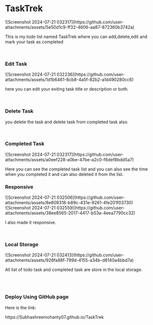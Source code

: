 <h1>TaskTrek</h1>
![Screenshot 2024-07-21 032317](https://github.com/user-attachments/assets/5e50d1c9-ff32-4606-aa87-872360b3742a)
<p>This is my todo list named TaskTrek where you can add,delete,edit and mark your task as completed</p><br>
<h3>Edit Task</h3>
![Screenshot 2024-07-21 032236](https://github.com/user-attachments/assets/1d1b6461-8cb8-4a5f-82b2-a1d490280cc6)
<p>here you can edit your exiting task title or description or both.</p>
<br>
<h3>Delete Task</h3>
<p>you delete the task and delete task from completed task also.</p>
<br>
<h3>Completed Task</h3>
![Screenshot 2024-07-21 032317](https://github.com/user-attachments/assets/a0eef228-a0be-47be-a2c0-f6def8bdd5a7)
<p>Here you can see the completed task list and you can also see the time when you completed it and can also deleted it from the list.</p>
<h3>Responsive</h3>
![Screenshot 2024-07-21 032506](https://github.com/user-attachments/assets/8e809318-b89c-431e-9261-4fe201f03730)
<br>
![Screenshot 2024-07-21 032559](https://github.com/user-attachments/assets/38ee8565-2017-4417-b53a-4eea7790cc32)
<p>I also made it responsive.</p><br>
<h3>Local Storage</h3>
![Screenshot 2024-07-21 032413](https://github.com/user-attachments/assets/928fa88f-799d-4155-a34b-d8140a4bbd7a)
<p>All list of todo task and completed task are store in the local storage.</p><br><br>
<h3>Deploy Using GitHub page</h3>
<p>Here is the link:</p>
https://Subhashreemohanty07.github.io/TaskTrek




